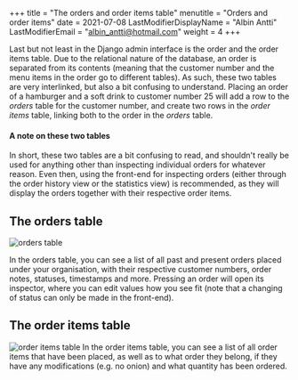 +++
title = "The orders and order items table"
menutitle = "Orders and order items"
date =  2021-07-08
LastModifierDisplayName = "Albin Antti"
LastModifierEmail = "albin_antti@hotmail.com"
weight = 4
+++

Last but not least in the Django admin interface is the order and the order items table. Due to the relational nature of the database, an order is separated from its contents (meaning that the customer number and the menu items in the order go to different tables). As such, these two tables are very interlinked, but also a bit confusing to understand. Placing an order of a hamburger and a soft drink to customer number 25 will add a row to the *orders* table for the customer number, and create two rows in the *order items* table, linking both to the order in the *orders* table.

#### A note on these two tables
In short, these two tables are a bit confusing to read, and shouldn't really be used for anything other than inspecting individual orders for whatever reason. Even then, using the front-end for inspecting orders (either through the order history view or the statistics view) is recommended, as they will display the orders together with their respective order items.

## The orders table
![orders table](/images/ordsys/admin/orders.png)

In the orders table, you can see a list of all past and present orders placed under your organisation, with their respective customer numbers, order notes, statuses, timestamps and more. Pressing an order will open its inspector, where you can edit values how you see fit (note that a changing of status can only be made in the front-end).

## The order items table
![order items table](/images/ordsys/admin/orderitems.png)
In the order items table, you can see a list of all order items that have been placed, as well as to what order they belong, if they have any modifications (e.g. no onion) and what quantity has been ordered.
